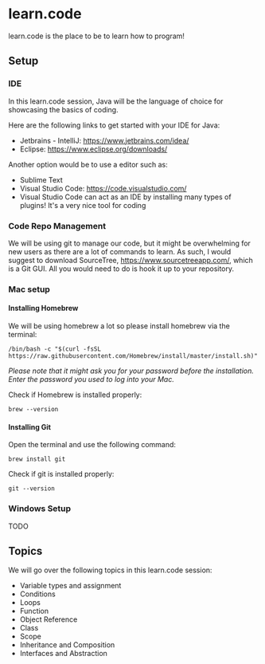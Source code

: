 # learn.code

learn.code is the place to be to learn how to program!

## Setup

### IDE
In this learn.code session, Java will be the language of choice for showcasing the basics of coding.

Here are the following links to get started with your IDE for Java:
- Jetbrains - IntelliJ: https://www.jetbrains.com/idea/
- Eclipse: https://www.eclipse.org/downloads/

Another option would be to use a editor such as:
- Sublime Text
- Visual Studio Code: https://code.visualstudio.com/
 - Visual Studio Code can act as an IDE by installing many types of plugins! It's a very nice tool for coding

### Code Repo Management

We will be using git to manage our code, but it might be overwhelming for new users as there are a lot of commands to learn. As such, I would suggest to download SourceTree, https://www.sourcetreeapp.com/, which is a Git GUI. All you would need to do is hook it up to your repository.

### Mac setup

#### Installing Homebrew

We will be using homebrew a lot so please install homebrew via the terminal:

```
/bin/bash -c "$(curl -fsSL https://raw.githubusercontent.com/Homebrew/install/master/install.sh)"
```

<em>Please note that it might ask you for your password before the installation. Enter the password you used to log into your Mac.</em>

Check if Homebrew is installed properly:

```
brew --version
```

#### Installing Git

Open the terminal and use the following command:

```
brew install git
```

Check if git is installed properly:

```
git --version
```

### Windows Setup

TODO

## Topics

We will go over the following topics in this learn.code session:

- Variable types and assignment
- Conditions
- Loops
- Function
- Object Reference
- Class
- Scope
- Inheritance and Composition
- Interfaces and Abstraction
